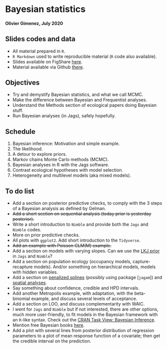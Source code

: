 # Bayesian statistics 
#### Olivier Gimenez, July 2020

## Slides codes and data

* All material prepared in `R`.
* `R Markdown` used to write reproducible material (`R` code also available).
* Slides available on FigShare [here](https://doi.org/10.6084/m9.figshare.12656894.v2).
* Material available via Github [there](https://github.com/oliviergimenez/Bayesian_Workshop).  

## Objectives

* Try and demystify Bayesian statistics, and what we call MCMC.
* Make the difference between Bayesian and Frequentist analyses.
* Understand the Methods section of ecological papers doing Bayesian stuff.
* Run Bayesian analyses (in Jags), safely hopefully.

## Schedule

1. Bayesian inference: Motivation and simple example.
2. The likelihood.
3. A detour to explore priors.
4. Markov chains Monte Carlo methods (MCMC).
5. Bayesian analyses in R with the Jags software.
6. Contrast ecological hypotheses with model selection.
7. Heterogeneity and multilevel models (aka mixed models).

## To do list

* Add a section on posterior predictive checks, to comply with the 3 steps of a Bayesian analysis as defined by Gelman.
* ~~Add a short section on sequential analysis (today prior is yesterday posterior).~~
* Write a short introduction to `Nimble` and provide both the `Jags` and `Nimble` codes. 
* More on prior predictive checks.
* All plots with `ggplot2`. Add short introduction to the `Tidyverse`.
* ~~Add an example with Poisson GLM(M) example.~~
* Add a section on models with varying slopes. Can we use the [LKJ prior](https://www.sciencedirect.com/science/article/pii/S0047259X09000876) in `Jags` and `Nimble`?
* Add a section on population ecology (occupancy models, capture-recapture models). And/or something on hierarchical models, models with hidden variables. 
* Add a section on [penalized splines](https://www.cambridge.org/core/books/semiparametric-regression/02FC9A9435232CA67532B4D31874412C) (possibly using package [`jagam`]) and [spatial analyses](https://r-nimble.org/html_manual/cha-spatial.html).
* Say something about confidence, credible and HPD intervals.
* Add another Metropolis example, with adaptation, with the beta-binomial example, and discuss several levels of acceptance. 
* Add a section on LOO, and discuss complementarity with WAIC.
* I went for `Jags` and `Nimble` but if not interested, there are other options, much more user-friendly, to fit models in the Bayesian framework with an `R`-like syntax. Check out the [CRAN Task View: Bayesian Inference](https://cran.r-project.org/web/views/Bayesian.html).
* Mention free Bayesian books [here](https://www.bookdown.org/home/tags/bayesian/).  
* Add a plot with several lines from posterior distribution of regression parameters to a plot of mean response function of a covariate; then get the credible interval on the prediction. 
